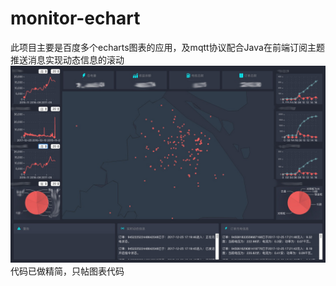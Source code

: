 # monitor-echart
此项目主要是百度多个echarts图表的应用，及mqtt协议配合Java在前端订阅主题推送消息实现动态信息的滚动
![图片说明1](https://github.com/chaoRanCoding/monitor-echarts/blob/master/img/monitor.jpeg)
代码已做精简，只帖图表代码
